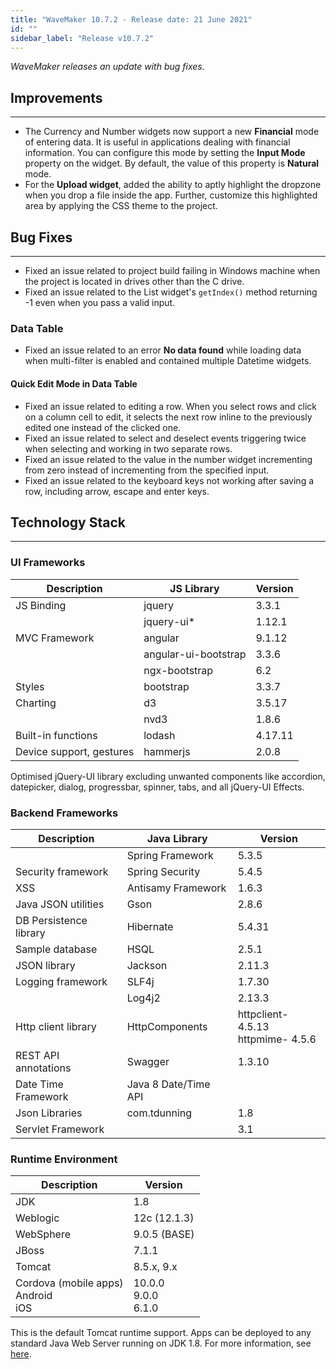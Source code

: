 ```yaml
---
title: "WaveMaker 10.7.2 - Release date: 21 June 2021"
id: ""
sidebar_label: "Release v10.7.2"
---
```

*WaveMaker releases an update with bug fixes.*

## Improvements

---

- The Currency and Number widgets now support a new **Financial** mode of entering data. It is useful in applications dealing with financial information. You can configure this mode by setting the **Input Mode** property on the widget. By default, the value of this property is **Natural** mode.
- For the **Upload widget**, added the ability to aptly highlight the dropzone when you drop a file inside the app. Further, customize this highlighted area by applying the CSS theme to the project.

## Bug Fixes

---

- Fixed an issue related to project build failing in Windows machine when the project is located in drives other than the C drive.
- Fixed an issue related to the List widget's `getIndex()` method returning -1 even when you pass a valid input.

### Data Table

- Fixed an issue related to an error **No data found** while loading data when multi-filter is enabled and contained multiple Datetime widgets.

#### Quick Edit Mode in Data Table

- Fixed an issue related to editing a row. When you select rows and click on a column cell to edit, it selects the next row inline to the previously edited one instead of the clicked one.
- Fixed an issue related to select and deselect events triggering twice when selecting and working in two separate rows.
- Fixed an issue related to the value in the number widget incrementing from zero instead of incrementing from the specified input.
- Fixed an issue related to the keyboard keys not working after saving a row, including arrow, escape and enter keys.


## Technology Stack

---

### UI Frameworks

| Description | JS Library | Version |
| --- | --- | --- |
| JS Binding | jquery | 3.3.1 |
|  | jquery-ui* | 1.12.1 |
| MVC Framework | angular | 9.1.12 |
|  | angular-ui-bootstrap | 3.3.6 |
|  | ngx-bootstrap |6.2 |
| Styles | bootstrap | 3.3.7 |
| Charting | d3 | 3.5.17 |
|  | nvd3 | 1.8.6 |
| Built-in functions | lodash | 4.17.11 |
| Device support, gestures | hammerjs | 2.0.8 |

Optimised jQuery-UI library excluding unwanted components like accordion, datepicker, dialog, progressbar, spinner, tabs, and all jQuery-UI Effects.

### Backend Frameworks

| Description | Java Library | Version |
| --- | --- | --- |
|  | Spring Framework | 5.3.5|
| Security framework | Spring Security | 5.4.5|
| XSS | Antisamy Framework |  1.6.3 |
| Java JSON utilities | Gson | 2.8.6|
| DB Persistence library | Hibernate | 5.4.31|
| Sample database | HSQL | 2.5.1|
| JSON library | Jackson | 2.11.3|
| Logging framework | SLF4j | 1.7.30 |
|  | Log4j2 | 2.13.3 |
| Http client library | HttpComponents | httpclient- 4.5.13 <br> httpmime- 4.5.6 |
| REST API annotations | Swagger | 1.3.10 |
| Date Time Framework | Java 8 Date/Time API |  |
| Json Libraries | com.tdunning |  1.8 |
| Servlet Framework |  | 3.1 |

### Runtime Environment

| Description | Version |
| --- | --- |
| JDK | 1.8 |
| Weblogic |12c (12.1.3) |
| WebSphere | 9.0.5 (BASE) |
| JBoss | 7.1.1 |
| Tomcat |8.5.x, 9.x |
| Cordova (mobile apps) <br> Android <br> iOS | 10.0.0 <br> 9.0.0  <br> 6.1.0 |

This is the default Tomcat runtime support. Apps can be deployed to any standard Java Web Server running on JDK 1.8. For more information, see [here](/learn/app-development/deployment/deployment-web-server).
